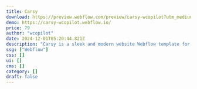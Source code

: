 ```yaml
---
title: Carsy
download: https://preview.webflow.com/preview/carsy-wcopilot?utm_medium=preview_link&utm_source=dashboard&utm_content=carsy-wcopilot&preview=f582fd932904f5031742f91593b89ca0&workflow=preview
demo: https://carsy-wcopilot.webflow.io/
price: 79
author: "wcopilot"
date: 2024-12-01T05:20:44.821Z
description: "Carsy is a sleek and modern website Webflow template for auto mechanic and car repair websites. It can be easily used for auto services, automotive, auto care, serviceman, auto center and auto dealership websites."
ssg: ["Webflow"]
css: []
ui: []
cms: []
category: []
draft: false
---
```

